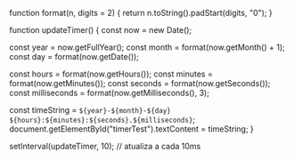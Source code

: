 function format(n, digits = 2) {
  return n.toString().padStart(digits, "0");
}

function updateTimer() {
  const now = new Date();

  const year = now.getFullYear();
  const month = format(now.getMonth() + 1);
  const day = format(now.getDate());

  const hours = format(now.getHours());
  const minutes = format(now.getMinutes());
  const seconds = format(now.getSeconds());
  const milliseconds = format(now.getMilliseconds(), 3);

  const timeString = `${year}-${month}-${day} ${hours}:${minutes}:${seconds}.${milliseconds}`;
  document.getElementById("timerTest").textContent = timeString;
}

setInterval(updateTimer, 10); // atualiza a cada 10ms
